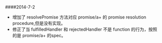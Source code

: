 ####2014-7-2
+ 增加了 resolvePromise 方法对应 promise/a+ 的 promise resolution procedure,但是没有实现。
+ 修正了当 fulfilledHandler 和 rejectedHandler 不是 function 的行为，按照的是 promise/a+ 的spec。